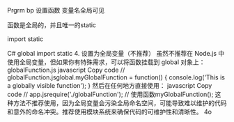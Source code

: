 Prgrm bp 设置函数 变量名全局可见

函数是全局的，并且唯一的static

 import static

C# global import static
4. 设置为全局变量（不推荐）
虽然不推荐在 Node.js 中使用全局变量，但如果你有特殊需求，可以将函数挂载到 global 对象上：
globalFunction.js
javascript
Copy code
// globalFunction.jsglobal.myGlobalFunction = function() {
    console.log('This is a globally visible function');
}
然后在任何地方直接使用：
javascript
Copy code
// app.jsrequire('./globalFunction');
// 使用函数myGlobalFunction();
这种方法不推荐使用，因为全局变量会污染全局命名空间，可能导致难以维护的代码和意外的命名冲突。推荐使用模块系统来确保代码的可维护性和清晰性。
4o

